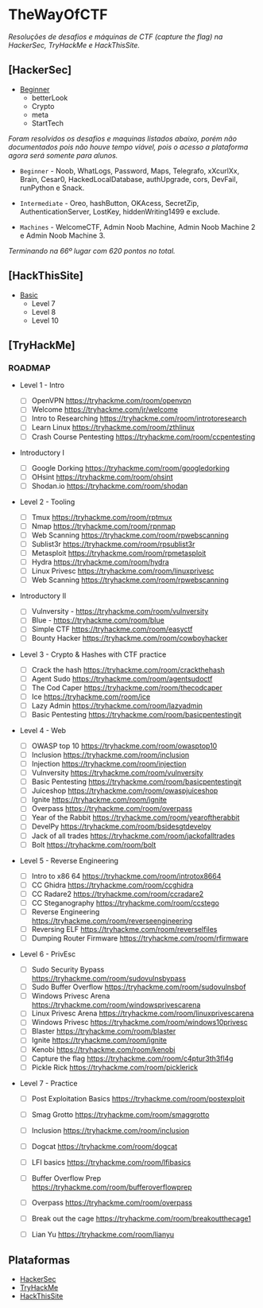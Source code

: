 # TheWayOfCTF

*Resoluções de desafios e máquinas de CTF (capture the flag) na HackerSec, TryHackMe e HackThisSite.*

## [HackerSec]
  - [Beginner](/hackersec/challenges/beginner/)
    - betterLook
    - Crypto
    - meta
    - StartTech

*Foram resolvidos os desafios e maquinas listados abaixo, porém não documentados pois não houve tempo viável, pois o acesso a plataforma agora será somente para alunos.*

  - ```Beginner``` - Noob, WhatLogs, Password, Maps, Telegrafo, xXcurlXx, Brain, Cesar0, HackedLocalDatabase, authUpgrade, cors, DevFail, runPython e Snack.

  - ```Intermediate``` - Oreo, hashButton, OKAcess, SecretZip, AuthenticationServer, LostKey, hiddenWriting1499 e exclude.

  - ```Machines``` - WelcomeCTF, Admin Noob Machine, Admin Noob Machine 2 e Admin Noob Machine 3.

*Terminando na 66º lugar com 620 pontos no total.*

## [HackThisSite]
  - [Basic](/hackthissite/basic/)
    - Level 7
    - Level 8
    - Level 10

## [TryHackMe]
### ROADMAP

- Level 1 - Intro
  - [ ] OpenVPN https://tryhackme.com/room/openvpn
  - [ ] Welcome https://tryhackme.com/jr/welcome
  - [ ] Intro to Researching https://tryhackme.com/room/introtoresearch
  - [ ] Learn Linux https://tryhackme.com/room/zthlinux
  - [ ] Crash Course Pentesting https://tryhackme.com/room/ccpentesting

- Introductory I

  - [ ] Google Dorking https://tryhackme.com/room/googledorking
  - [ ] OHsint https://tryhackme.com/room/ohsint
  - [ ] Shodan.io https://tryhackme.com/room/shodan

- Level 2 - Tooling
  - [ ] Tmux https://tryhackme.com/room/rptmux
  - [ ] Nmap https://tryhackme.com/room/rpnmap
  - [ ] Web Scanning https://tryhackme.com/room/rpwebscanning
  - [ ] Sublist3r https://tryhackme.com/room/rpsublist3r
  - [ ] Metasploit https://tryhackme.com/room/rpmetasploit
  - [ ] Hydra https://tryhackme.com/room/hydra
  - [ ] Linux Privesc https://tryhackme.com/room/linuxprivesc
  - [ ] Web Scanning https://tryhackme.com/room/rpwebscanning

- Introductory II
  - [ ] Vulnversity - https://tryhackme.com/room/vulnversity
  - [ ] Blue - https://tryhackme.com/room/blue
  - [ ] Simple CTF https://tryhackme.com/room/easyctf
  - [ ] Bounty Hacker https://tryhackme.com/room/cowboyhacker

- Level 3 - Crypto & Hashes with CTF practice
  - [ ] Crack the hash https://tryhackme.com/room/crackthehash
  - [ ] Agent Sudo https://tryhackme.com/room/agentsudoctf
  - [ ] The Cod Caper https://tryhackme.com/room/thecodcaper
  - [ ] Ice https://tryhackme.com/room/ice
  - [ ] Lazy Admin https://tryhackme.com/room/lazyadmin
  - [ ] Basic Pentesting https://tryhackme.com/room/basicpentestingjt

- Level 4 - Web
  - [ ] OWASP top 10 https://tryhackme.com/room/owasptop10
  - [ ] Inclusion https://tryhackme.com/room/inclusion
  - [ ] Injection https://tryhackme.com/room/injection
  - [ ] Vulnversity https://tryhackme.com/room/vulnversity
  - [ ] Basic Pentesting https://tryhackme.com/room/basicpentestingjt
  - [ ] Juiceshop https://tryhackme.com/room/owaspjuiceshop
  - [ ] Ignite https://tryhackme.com/room/ignite
  - [ ] Overpass https://tryhackme.com/room/overpass
  - [ ] Year of the Rabbit https://tryhackme.com/room/yearoftherabbit
  - [ ] DevelPy https://tryhackme.com/room/bsidesgtdevelpy
  - [ ] Jack of all trades https://tryhackme.com/room/jackofalltrades
  - [ ] Bolt https://tryhackme.com/room/bolt

- Level 5 - Reverse Engineering
  - [ ] Intro to x86 64 https://tryhackme.com/room/introtox8664
  - [ ] CC Ghidra https://tryhackme.com/room/ccghidra
  - [ ] CC Radare2 https://tryhackme.com/room/ccradare2
  - [ ] CC Steganography https://tryhackme.com/room/ccstego
  - [ ] Reverse Engineering https://tryhackme.com/room/reverseengineering
  - [ ] Reversing ELF https://tryhackme.com/room/reverselfiles
  - [ ] Dumping Router Firmware https://tryhackme.com/room/rfirmware

- Level 6 - PrivEsc
  - [ ] Sudo Security Bypass https://tryhackme.com/room/sudovulnsbypass
  - [ ] Sudo Buffer Overflow https://tryhackme.com/room/sudovulnsbof
  - [ ] Windows Privesc Arena https://tryhackme.com/room/windowsprivescarena
  - [ ] Linux Privesc Arena https://tryhackme.com/room/linuxprivescarena
  - [ ] Windows Privesc https://tryhackme.com/room/windows10privesc
  - [ ] Blaster https://tryhackme.com/room/blaster
  - [ ] Ignite https://tryhackme.com/room/ignite
  - [ ] Kenobi https://tryhackme.com/room/kenobi
  - [ ] Capture the flag https://tryhackme.com/room/c4ptur3th3fl4g
  - [ ] Pickle Rick https://tryhackme.com/room/picklerick

- Level 7 - Practice
  - [ ] Post Exploitation Basics https://tryhackme.com/room/postexploit
  - [ ] Smag Grotto https://tryhackme.com/room/smaggrotto
  - [ ] Inclusion https://tryhackme.com/room/inclusion
  - [ ] Dogcat https://tryhackme.com/room/dogcat
  - [ ] LFI basics https://tryhackme.com/room/lfibasics
  - [ ] Buffer Overflow Prep https://tryhackme.com/room/bufferoverflowprep
  - [ ] Overpass https://tryhackme.com/room/overpass
  - [ ] Break out the cage https://tryhackme.com/room/breakoutthecage1
  - [ ] Lian Yu https://tryhackme.com/room/lianyu


## Plataformas
- [HackerSec](https://hackersec.com/ctf/)
- [TryHackMe](https://tryhackme.com)
- [HackThisSite](https://www.hackthissite.org/)


  

